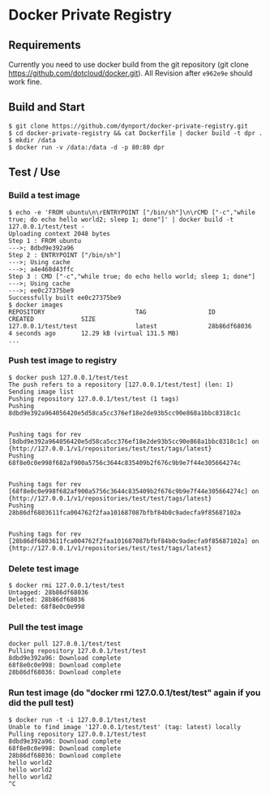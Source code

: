 # Docker Private Registry

## Requirements

Currently you need to use docker build from the git repository (git clone https://github.com/dotcloud/docker.git).
All Revision after `e962e9e` should work fine. 

## Build and Start

    $ git clone https://github.com/dynport/docker-private-registry.git
    $ cd docker-private-registry && cat Dockerfile | docker build -t dpr .
    $ mkdir /data
    $ docker run -v /data:/data -d -p 80:80 dpr

## Test / Use

### Build a test image

    $ echo -e 'FROM ubuntu\n\rENTRYPOINT ["/bin/sh"]\n\rCMD ["-c","while true; do echo hello world2; sleep 1; done"]' | docker build -t 127.0.0.1/test/test -
    Uploading context 2048 bytes
    Step 1 : FROM ubuntu
    --->; 8dbd9e392a96
    Step 2 : ENTRYPOINT ["/bin/sh"]
    --->; Using cache
    --->; a4e468d43ffc
    Step 3 : CMD ["-c","while true; do echo hello world; sleep 1; done"]
    --->; Using cache
    --->; ee0c27375be9
    Successfully built ee0c27375be9
    $ docker images
    REPOSITORY                         TAG                 ID                  CREATED             SIZE
    127.0.0.1/test/test                latest              28b86df68036        4 seconds ago       12.29 kB (virtual 131.5 MB)
    ...

### Push test image to registry

    $ docker push 127.0.0.1/test/test
    The push refers to a repository [127.0.0.1/test/test] (len: 1)
    Sending image list
    Pushing repository 127.0.0.1/test/test (1 tags)
    Pushing 8dbd9e392a964056420e5d58ca5cc376ef18e2de93b5cc90e868a1bbc8318c1c


    Pushing tags for rev [8dbd9e392a964056420e5d58ca5cc376ef18e2de93b5cc90e868a1bbc8318c1c] on {http://127.0.0.1/v1/repositories/test/test/tags/latest}
    Pushing 68f8e0c0e998f682af900a5756c3644c835409b2f676c9b9e7f44e305664274c


    Pushing tags for rev [68f8e0c0e998f682af900a5756c3644c835409b2f676c9b9e7f44e305664274c] on {http://127.0.0.1/v1/repositories/test/test/tags/latest}
    Pushing 28b86df6803611fca004762f2faa101687087bfbf84b0c9adecfa9f85687102a


    Pushing tags for rev [28b86df6803611fca004762f2faa101687087bfbf84b0c9adecfa9f85687102a] on {http://127.0.0.1/v1/repositories/test/test/tags/latest}

### Delete test image

    $ docker rmi 127.0.0.1/test/test
    Untagged: 28b86df68036
    Deleted: 28b86df68036
    Deleted: 68f8e0c0e998

### Pull the test image

    docker pull 127.0.0.1/test/test
    Pulling repository 127.0.0.1/test/test
    8dbd9e392a96: Download complete
    68f8e0c0e998: Download complete
    28b86df68036: Download complete
    
### Run test image (do "docker rmi 127.0.0.1/test/test" again if you did the pull test)

    $ docker run -t -i 127.0.0.1/test/test
    Unable to find image '127.0.0.1/test/test' (tag: latest) locally
    Pulling repository 127.0.0.1/test/test
    8dbd9e392a96: Download complete
    68f8e0c0e998: Download complete
    28b86df68036: Download complete
    hello world2
    hello world2
    hello world2
    ^C



